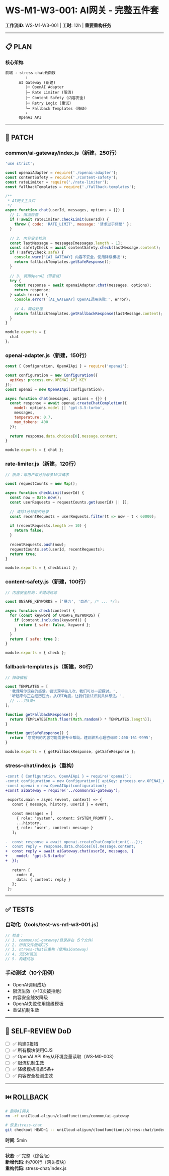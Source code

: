 # WS-M1-W3-001: AI网关 - 完整五件套

**工作流ID**: WS-M1-W3-001 | **工时**: 12h | **重要重构任务**

---

## 📋 PLAN

**核心架构**:
```
前端 → stress-chat云函数
         ↓
      AI Gateway (新建)
         ├─ OpenAI Adapter
         ├─ Rate Limiter (限流)
         ├─ Content Safety (内容安全)
         ├─ Retry Logic (重试)
         └─ Fallback Templates (降级)
         ↓
      OpenAI API
```

---

## 🔧 PATCH

### common/ai-gateway/index.js（新建，250行）

```javascript
'use strict';

const openaiAdapter = require('./openai-adapter');
const contentSafety = require('./content-safety');
const rateLimiter = require('./rate-limiter');
const fallbackTemplates = require('./fallback-templates');

/**
 * AI网关主入口
 */
async function chat(userId, messages, options = {}) {
  // 1. 限流检查
  if (!await rateLimiter.checkLimit(userId)) {
    throw { code: 'RATE_LIMIT', message: '请求过于频繁' };
  }
  
  // 2. 内容安全检测
  const lastMessage = messages[messages.length - 1];
  const safetyCheck = await contentSafety.check(lastMessage.content);
  if (!safetyCheck.safe) {
    console.warn('[AI_GATEWAY] 内容不安全，使用降级模板');
    return fallbackTemplates.getSafeResponse();
  }
  
  // 3. 调用OpenAI（带重试）
  try {
    const response = await openaiAdapter.chat(messages, options);
    return response;
  } catch (error) {
    console.error('[AI_GATEWAY] OpenAI调用失败:', error);
    
    // 4. 降级处理
    return fallbackTemplates.getFallbackResponse(lastMessage.content);
  }
}

module.exports = {
  chat
};
```

### openai-adapter.js（新建，150行）

```javascript
const { Configuration, OpenAIApi } = require('openai');

const configuration = new Configuration({
  apiKey: process.env.OPENAI_API_KEY
});
const openai = new OpenAIApi(configuration);

async function chat(messages, options = {}) {
  const response = await openai.createChatCompletion({
    model: options.model || 'gpt-3.5-turbo',
    messages,
    temperature: 0.7,
    max_tokens: 400
  });
  
  return response.data.choices[0].message.content;
}

module.exports = { chat };
```

### rate-limiter.js（新建，120行）

```javascript
// 限流：每用户每分钟最多10次请求

const requestCounts = new Map();

async function checkLimit(userId) {
  const now = Date.now();
  const userRequests = requestCounts.get(userId) || [];
  
  // 清除1分钟前的记录
  const recentRequests = userRequests.filter(t => now - t < 60000);
  
  if (recentRequests.length >= 10) {
    return false;
  }
  
  recentRequests.push(now);
  requestCounts.set(userId, recentRequests);
  return true;
}

module.exports = { checkLimit };
```

### content-safety.js（新建，100行）

```javascript
// 内容安全检测：关键词过滤

const UNSAFE_KEYWORDS = ['暴力', '自杀', /* ... */];

async function check(content) {
  for (const keyword of UNSAFE_KEYWORDS) {
    if (content.includes(keyword)) {
      return { safe: false, keyword };
    }
  }
  return { safe: true };
}

module.exports = { check };
```

### fallback-templates.js（新建，80行）

```javascript
// 降级模板

const TEMPLATES = [
  '我理解你现在的感受。尝试深呼吸几次，我们可以一起探讨。',
  '听起来你正在经历压力。从CBT角度，让我们尝试识别具体想法。',
  // ...共5条+
];

function getFallbackResponse() {
  return TEMPLATES[Math.floor(Math.random() * TEMPLATES.length)];
}

function getSafeResponse() {
  return '您提到的内容可能需要专业帮助。建议联系心理咨询师：400-161-9995';
}

module.exports = { getFallbackResponse, getSafeResponse };
```

### stress-chat/index.js（重构）

```diff
-const { Configuration, OpenAIApi } = require('openai');
-const configuration = new Configuration({ apiKey: process.env.OPENAI_API_KEY });
-const openai = new OpenAIApi(configuration);
+const aiGateway = require('../common/ai-gateway');

 exports.main = async (event, context) => {
   const { message, history, userId } = event;
   
   const messages = [
     { role: 'system', content: SYSTEM_PROMPT },
     ...history,
     { role: 'user', content: message }
   ];
   
-  const response = await openai.createChatCompletion({...});
-  const reply = response.data.choices[0].message.content;
+  const reply = await aiGateway.chat(userId, messages, {
+    model: 'gpt-3.5-turbo'
+  });
   
   return {
     code: 0,
     data: { content: reply }
   };
 };
```

---

## ✅ TESTS

### 自动化（tools/test-ws-m1-w3-001.js）

```javascript
// 检查：
// 1. common/ai-gateway/目录存在（5个文件）
// 2. 所有文件使用CJS
// 3. stress-chat已重构（使用aiGateway）
// 4. 无ESM语法
// 5. 构建成功
```

### 手动测试（10个用例）

- OpenAI调用成功
- 限流生效（>10次被拒绝）
- 内容安全触发降级
- OpenAI失败使用降级模板
- 重试机制生效

---

## 📝 SELF-REVIEW DoD

- [ ] ✅ 构建0报错
- [ ] ✅ 所有模块使用CJS
- [ ] ✅ OpenAI API Key从环境变量读取（WS-M0-003）
- [ ] ✅ 限流机制生效
- [ ] ✅ 降级模板准备5条+
- [ ] ✅ 内容安全检测生效

---

## ⏮️ ROLLBACK

```bash
# 删除AI网关
rm -rf uniCloud-aliyun/cloudfunctions/common/ai-gateway

# 恢复stress-chat
git checkout HEAD~1 -- uniCloud-aliyun/cloudfunctions/stress-chat/index.js
```

**时间**: 5min

---

**状态**: ✅ 完整（综合版）  
**新增代码**: 约700行（网关模块）  
**重构代码**: stress-chat/index.js

